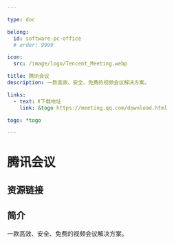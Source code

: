 ```yaml
---

type: doc

belong:
  id: software-pc-office
  # order: 9999

icon:
  src: /image/logo/Tencent_Meeting.webp

title: 腾讯会议
description: 一款高效、安全、免费的视频会议解决方案。

links:
  - text: ⏬下载地址
    link: &togo https://meeting.qq.com/download.html

togo: *togo

---
```


<ShowLogo />

# 腾讯会议

<ShowBreadcrumb />

## 资源链接

<ShowLinks />

## 简介

一款高效、安全、免费的视频会议解决方案。